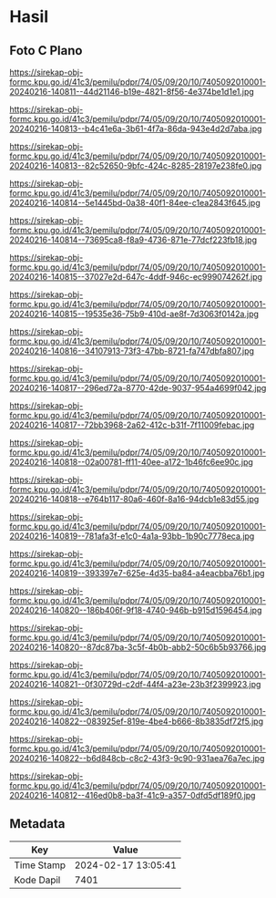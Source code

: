 # Hasil

## Foto C Plano

https://sirekap-obj-formc.kpu.go.id/41c3/pemilu/pdpr/74/05/09/20/10/7405092010001-20240216-140811--44d21146-b19e-4821-8f56-4e374be1d1e1.jpg

https://sirekap-obj-formc.kpu.go.id/41c3/pemilu/pdpr/74/05/09/20/10/7405092010001-20240216-140813--b4c41e6a-3b61-4f7a-86da-943e4d2d7aba.jpg

https://sirekap-obj-formc.kpu.go.id/41c3/pemilu/pdpr/74/05/09/20/10/7405092010001-20240216-140813--82c52650-9bfc-424c-8285-28197e238fe0.jpg

https://sirekap-obj-formc.kpu.go.id/41c3/pemilu/pdpr/74/05/09/20/10/7405092010001-20240216-140814--5e1445bd-0a38-40f1-84ee-c1ea2843f645.jpg

https://sirekap-obj-formc.kpu.go.id/41c3/pemilu/pdpr/74/05/09/20/10/7405092010001-20240216-140814--73695ca8-f8a9-4736-871e-77dcf223fb18.jpg

https://sirekap-obj-formc.kpu.go.id/41c3/pemilu/pdpr/74/05/09/20/10/7405092010001-20240216-140815--37027e2d-647c-4ddf-946c-ec999074262f.jpg

https://sirekap-obj-formc.kpu.go.id/41c3/pemilu/pdpr/74/05/09/20/10/7405092010001-20240216-140815--19535e36-75b9-410d-ae8f-7d3063f0142a.jpg

https://sirekap-obj-formc.kpu.go.id/41c3/pemilu/pdpr/74/05/09/20/10/7405092010001-20240216-140816--34107913-73f3-47bb-8721-fa747dbfa807.jpg

https://sirekap-obj-formc.kpu.go.id/41c3/pemilu/pdpr/74/05/09/20/10/7405092010001-20240216-140817--296ed72a-8770-42de-9037-954a4699f042.jpg

https://sirekap-obj-formc.kpu.go.id/41c3/pemilu/pdpr/74/05/09/20/10/7405092010001-20240216-140817--72bb3968-2a62-412c-b31f-7f11009febac.jpg

https://sirekap-obj-formc.kpu.go.id/41c3/pemilu/pdpr/74/05/09/20/10/7405092010001-20240216-140818--02a00781-ff11-40ee-a172-1b46fc6ee90c.jpg

https://sirekap-obj-formc.kpu.go.id/41c3/pemilu/pdpr/74/05/09/20/10/7405092010001-20240216-140818--e764b117-80a6-460f-8a16-94dcb1e83d55.jpg

https://sirekap-obj-formc.kpu.go.id/41c3/pemilu/pdpr/74/05/09/20/10/7405092010001-20240216-140819--781afa3f-e1c0-4a1a-93bb-1b90c7778eca.jpg

https://sirekap-obj-formc.kpu.go.id/41c3/pemilu/pdpr/74/05/09/20/10/7405092010001-20240216-140819--393397e7-625e-4d35-ba84-a4eacbba76b1.jpg

https://sirekap-obj-formc.kpu.go.id/41c3/pemilu/pdpr/74/05/09/20/10/7405092010001-20240216-140820--186b406f-9f18-4740-946b-b915d1596454.jpg

https://sirekap-obj-formc.kpu.go.id/41c3/pemilu/pdpr/74/05/09/20/10/7405092010001-20240216-140820--87dc87ba-3c5f-4b0b-abb2-50c6b5b93766.jpg

https://sirekap-obj-formc.kpu.go.id/41c3/pemilu/pdpr/74/05/09/20/10/7405092010001-20240216-140821--0f30729d-c2df-44f4-a23e-23b3f2399923.jpg

https://sirekap-obj-formc.kpu.go.id/41c3/pemilu/pdpr/74/05/09/20/10/7405092010001-20240216-140822--083925ef-819e-4be4-b666-8b3835df72f5.jpg

https://sirekap-obj-formc.kpu.go.id/41c3/pemilu/pdpr/74/05/09/20/10/7405092010001-20240216-140822--b6d848cb-c8c2-43f3-9c90-931aea76a7ec.jpg

https://sirekap-obj-formc.kpu.go.id/41c3/pemilu/pdpr/74/05/09/20/10/7405092010001-20240216-140812--416ed0b8-ba3f-41c9-a357-0dfd5df189f0.jpg


## Metadata

| Key        | Value               |
| ---------- | ------------------- |
| Time Stamp | 2024-02-17 13:05:41 |
| Kode Dapil | 7401                |



